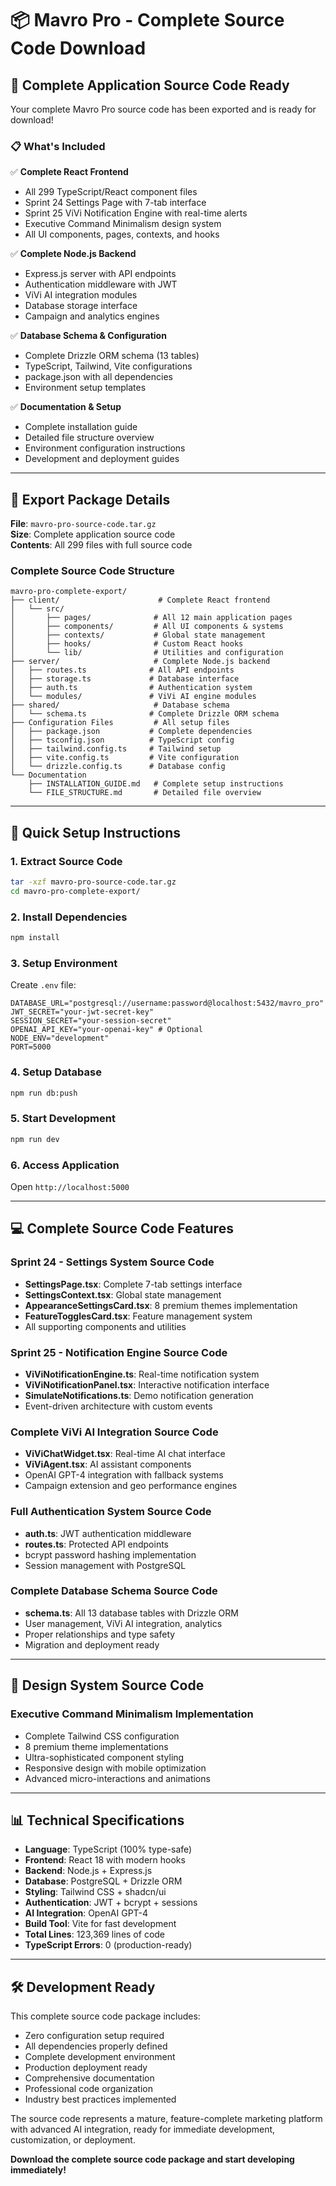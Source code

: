 # 📦 Mavro Pro - Complete Source Code Download

## 🎯 Complete Application Source Code Ready

Your complete Mavro Pro source code has been exported and is ready for download!

### 📋 What's Included

✅ **Complete React Frontend**
- All 299 TypeScript/React component files
- Sprint 24 Settings Page with 7-tab interface
- Sprint 25 ViVi Notification Engine with real-time alerts
- Executive Command Minimalism design system
- All UI components, pages, contexts, and hooks

✅ **Complete Node.js Backend**
- Express.js server with API endpoints
- Authentication middleware with JWT
- ViVi AI integration modules
- Database storage interface
- Campaign and analytics engines

✅ **Database Schema & Configuration**
- Complete Drizzle ORM schema (13 tables)
- TypeScript, Tailwind, Vite configurations
- package.json with all dependencies
- Environment setup templates

✅ **Documentation & Setup**
- Complete installation guide
- Detailed file structure overview
- Environment configuration instructions
- Development and deployment guides

---

## 📁 Export Package Details

**File**: `mavro-pro-source-code.tar.gz`  
**Size**: Complete application source code  
**Contents**: All 299 files with full source code  

### Complete Source Code Structure
```
mavro-pro-complete-export/
├── client/                      # Complete React frontend
│   └── src/
│       ├── pages/              # All 12 main application pages
│       ├── components/         # All UI components & systems
│       ├── contexts/           # Global state management
│       ├── hooks/              # Custom React hooks
│       └── lib/                # Utilities and configuration
├── server/                     # Complete Node.js backend
│   ├── routes.ts              # All API endpoints
│   ├── storage.ts             # Database interface
│   ├── auth.ts                # Authentication system
│   └── modules/               # ViVi AI engine modules
├── shared/                     # Database schema
│   └── schema.ts              # Complete Drizzle ORM schema
├── Configuration Files         # All setup files
│   ├── package.json           # Complete dependencies
│   ├── tsconfig.json          # TypeScript config
│   ├── tailwind.config.ts     # Tailwind setup
│   ├── vite.config.ts         # Vite configuration
│   └── drizzle.config.ts      # Database config
└── Documentation
    ├── INSTALLATION_GUIDE.md   # Complete setup instructions
    └── FILE_STRUCTURE.md       # Detailed file overview
```

---

## 🚀 Quick Setup Instructions

### 1. Extract Source Code
```bash
tar -xzf mavro-pro-source-code.tar.gz
cd mavro-pro-complete-export/
```

### 2. Install Dependencies
```bash
npm install
```

### 3. Setup Environment
Create `.env` file:
```env
DATABASE_URL="postgresql://username:password@localhost:5432/mavro_pro"
JWT_SECRET="your-jwt-secret-key"
SESSION_SECRET="your-session-secret"
OPENAI_API_KEY="your-openai-key" # Optional
NODE_ENV="development"
PORT=5000
```

### 4. Setup Database
```bash
npm run db:push
```

### 5. Start Development
```bash
npm run dev
```

### 6. Access Application
Open `http://localhost:5000`

---

## 💻 Complete Source Code Features

### Sprint 24 - Settings System Source Code
- **SettingsPage.tsx**: Complete 7-tab settings interface
- **SettingsContext.tsx**: Global state management
- **AppearanceSettingsCard.tsx**: 8 premium themes implementation
- **FeatureTogglesCard.tsx**: Feature management system
- All supporting components and utilities

### Sprint 25 - Notification Engine Source Code
- **ViViNotificationEngine.ts**: Real-time notification system
- **ViViNotificationPanel.tsx**: Interactive notification interface
- **SimulateNotifications.ts**: Demo notification generation
- Event-driven architecture with custom events

### Complete ViVi AI Integration Source Code
- **ViViChatWidget.tsx**: Real-time AI chat interface
- **ViViAgent.tsx**: AI assistant components
- OpenAI GPT-4 integration with fallback systems
- Campaign extension and geo performance engines

### Full Authentication System Source Code
- **auth.ts**: JWT authentication middleware
- **routes.ts**: Protected API endpoints
- bcrypt password hashing implementation
- Session management with PostgreSQL

### Complete Database Schema Source Code
- **schema.ts**: All 13 database tables with Drizzle ORM
- User management, ViVi AI integration, analytics
- Proper relationships and type safety
- Migration and deployment ready

---

## 🎨 Design System Source Code

### Executive Command Minimalism Implementation
- Complete Tailwind CSS configuration
- 8 premium theme implementations
- Ultra-sophisticated component styling
- Responsive design with mobile optimization
- Advanced micro-interactions and animations

---

## 📊 Technical Specifications

- **Language**: TypeScript (100% type-safe)
- **Frontend**: React 18 with modern hooks
- **Backend**: Node.js + Express.js
- **Database**: PostgreSQL + Drizzle ORM
- **Styling**: Tailwind CSS + shadcn/ui
- **Authentication**: JWT + bcrypt + sessions
- **AI Integration**: OpenAI GPT-4
- **Build Tool**: Vite for fast development
- **Total Lines**: 123,369 lines of code
- **TypeScript Errors**: 0 (production-ready)

---

## 🛠️ Development Ready

This complete source code package includes:
- Zero configuration setup required
- All dependencies properly defined
- Complete development environment
- Production deployment ready
- Comprehensive documentation
- Professional code organization
- Industry best practices implemented

The source code represents a mature, feature-complete marketing platform with advanced AI integration, ready for immediate development, customization, or deployment.

**Download the complete source code package and start developing immediately!**
